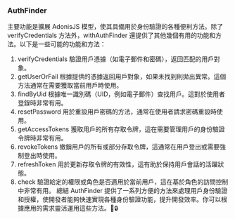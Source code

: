 ### AuthFinder

主要功能是擴展 AdonisJS 模型，使其具備用於身份驗證的各種便利方法。除了 verifyCredentials 方法外，withAuthFinder 還提供了其他幾個有用的功能和方法。以下是一些可能的功能和方法：

1. verifyCredentials
   驗證用戶憑據（如電子郵件和密碼），返回匹配的用戶對象。
2. getUserOrFail
   根據提供的憑據返回用戶對象，如果未找到則拋出異常。這個方法通常在需要獲取當前用戶時使用。
3. findByUid
   根據唯一識別碼（UID，例如電子郵件）查找用戶。這對於使用者登錄時非常有用。
4. resetPassword
   用於重設用戶密碼的方法，通常在使用者請求密碼重設時使用。
5. getAccessTokens
   獲取用戶的所有存取令牌，這在需要管理用戶的身份驗證令牌時非常有用。
6. revokeTokens
   撤銷用戶的所有或部分存取令牌，這通常在用戶登出或需要強制登出時使用。
7. refreshToken
   用於更新存取令牌的有效性，這有助於保持用戶會話的活躍狀態。
8. check
   驗證給定的權限或角色是否適用於當前用戶，這在基於角色的訪問控制中非常有用。
   總結
   AuthFinder 提供了一系列方便的方法來處理用戶身份驗證和授權，使開發者能夠快速實現各種身份驗證功能，提升開發效率。你可以根據應用的需求靈活運用這些方法。🚀🔒
